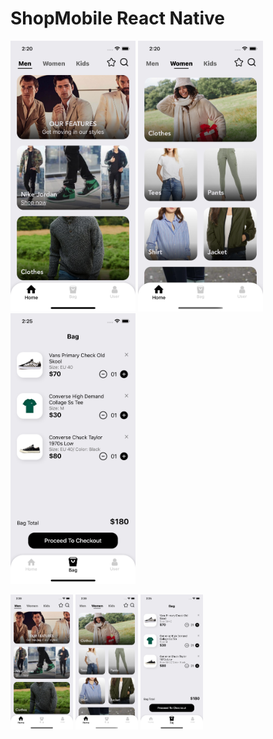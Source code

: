 # ShopMobile React Native

<p float="left">
  <img src="/screenshots/Screenshot1.png" width="200" />
  <img src="/screenshots/Screenshot2.png" width="200" /> 
  <img src="/screenshots/Screenshot3.png" width="200" />
</p>

<p float="left">
  <img src="/screenshots/Screenshot1.png" width="100" />
  <img src="/screenshots/Screenshot2.png" width="100" /> 
  <img src="/screenshots/Screenshot3.png" width="100" />
</p>
